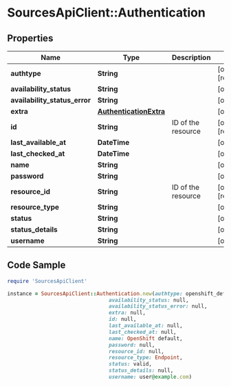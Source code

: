 # SourcesApiClient::Authentication

## Properties

Name | Type | Description | Notes
------------ | ------------- | ------------- | -------------
**authtype** | **String** |  | [optional] [readonly] 
**availability_status** | **String** |  | [optional] 
**availability_status_error** | **String** |  | [optional] 
**extra** | [**AuthenticationExtra**](AuthenticationExtra.md) |  | [optional] 
**id** | **String** | ID of the resource | [optional] [readonly] 
**last_available_at** | **DateTime** |  | [optional] 
**last_checked_at** | **DateTime** |  | [optional] 
**name** | **String** |  | [optional] 
**password** | **String** |  | [optional] 
**resource_id** | **String** | ID of the resource | [optional] [readonly] 
**resource_type** | **String** |  | [optional] 
**status** | **String** |  | [optional] 
**status_details** | **String** |  | [optional] 
**username** | **String** |  | [optional] 

## Code Sample

```ruby
require 'SourcesApiClient'

instance = SourcesApiClient::Authentication.new(authtype: openshift_default,
                                 availability_status: null,
                                 availability_status_error: null,
                                 extra: null,
                                 id: null,
                                 last_available_at: null,
                                 last_checked_at: null,
                                 name: OpenShift default,
                                 password: null,
                                 resource_id: null,
                                 resource_type: Endpoint,
                                 status: valid,
                                 status_details: null,
                                 username: user@example.com)
```


